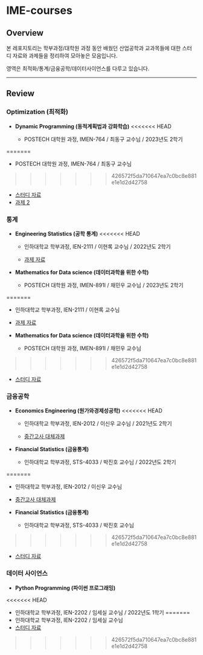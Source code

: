 # IME-courses

## Overview

본 레포지토리는 학부과정/대학원 과정 동안 배웠던 산업공학과 교과목들에 대한 스터디 자료와 과제들을 정리하여 모아놓은 모음입니다. 

영역은 최적화/통계/금융공학/데이터사이언스를 다루고 있습니다.

<hr>

## Review

### Optimization (최적화)

- **Dynamic Programming (동적계획법과 강화학습)**
<<<<<<< HEAD

  - POSTECH 대학원 과정, IMEN-764 / 최동구 교수님 / 2023년도 2학기

=======
  - POSTECH 대학원 과정, IMEN-764 / 최동구 교수님
>>>>>>> 426572f5da710647ea7c0bc8e881e1e1d2d42758
  - [스터디 자료](./Dynamic-Programming/)
  - [과제 2]()

### 통계

- **Engineering Statistics (공학 통계)**
<<<<<<< HEAD

  - 인하대학교 학부과정,  IEN-2111 / 이현록 교수님 / 2022년도 2학기

  - [과제 자료](./Engineering-Statistics/)

- **Mathematics for Data science (데이터과학을 위한 수학)**

  - POSTECH 대학원 과정, IMEN-891I / 채민우 교수님 / 2023년도 2학기

=======
  - 인하대학교 학부과정,  IEN-2111 / 이현록 교수님
  - [과제 자료](./Engineering-Statistics/)

- **Mathematics for Data science (데이터과학을 위한 수학)**
  - POSTECH 대학원 과정, IMEN-891I / 채민우 교수님
>>>>>>> 426572f5da710647ea7c0bc8e881e1e1d2d42758
  - [스터디 자료](./Mathematic-for-Data-science/)

### 금융공학

- **Economics Engineering (원가와경제성공학)**
<<<<<<< HEAD

  - 인하대학교 학부과정, IEN-2012 / 이신우 교수님 / 2021년도 2학기

  - [중간고사 대체과제](./Economic-Engineering/원가와경제성공학_12190625_배기웅_최종본.pdf)

- **Financial Statistics (금융통계)**

  - 인하대학교 학부과정, STS-4033 / 박진호 교수님 / 2022년도 2학기

=======
  - 인하대학교 학부과정, IEN-2012 / 이신우 교수님
  - [중간고사 대체과제](./Economic-Engineering/원가와경제성공학_12190625_배기웅_최종본.pdf)

- **Financial Statistics (금융통계)**
  - 인하대학교 학부과정, STS-4033 / 박진호 교수님
>>>>>>> 426572f5da710647ea7c0bc8e881e1e1d2d42758
  - [스터디 자료](./Financial-Statistics/)

### 데이터 사이언스

- **Python Programming (파이썬 프로그래밍)**

<<<<<<< HEAD
  - 인하대학교 학부과정, IEN-2202 / 임세실 교수님 / 2022년도 1학기
=======
  - 인하대학교 학부과정, IEN-2202 / 임세실 교수님
  - [스터디 자료](./Python-Programming/)
>>>>>>> 426572f5da710647ea7c0bc8e881e1e1d2d42758

